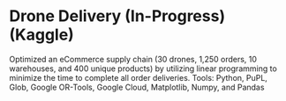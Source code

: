# Drone Delivery (In-Progress) (Kaggle)
 
Optimized an eCommerce supply chain (30 drones, 1,250 orders, 10 warehouses, and 400 unique products) by utilizing linear programming to minimize the time to complete all order deliveries. Tools: Python, PuPL, Glob, Google OR-Tools, Google Cloud, Matplotlib, Numpy, and Pandas
